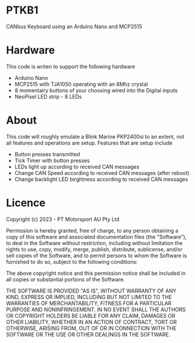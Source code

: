 # PTKB1
CANbus Keyboard using an Arduino Nano and MCP2515

# Hardware
This code is writen to support the following hardware
 - Arduino Nano
 - MCP2515 with TJA1050 operating with an 8Mhz crystal
 - 8 momentairy buttons of your choosing wired into the Digital inputs
 - NeoPixel LED strip - 8 LEDs

# About
This code will roughly emulate a Blink Marine PKP2400si to an extent, not all features and operations are setup.
Features that are setup include
- Button presses transmitted
- Tick Timer with button presses
- LEDs light up according to received CAN messages
- Change CAN Speed according to received CAN messages (after reboot)
- Change backlight LED birghtness according to received CAN messages



# Licence
Copyright (c) 2023 - PT Motorsport AU Pty Ltd

Permission is hereby granted, free of charge, to any person obtaining a copy of this software and associated documentation files (the "Software"), to deal in the Software without restriction, including without limitation the rights to use, copy, modify, merge, publish, distribute, sublicense, and/or sell copies of the Software, and to permit persons to whom the Software is furnished to do so, subject to the following conditions:

The above copyright notice and this permission notice shall be included in all copies or substantial portions of the Software.

THE SOFTWARE IS PROVIDED "AS IS", WITHOUT WARRANTY OF ANY KIND, EXPRESS OR IMPLIED, INCLUDING BUT NOT LIMITED TO THE WARRANTIES OF MERCHANTABILITY, FITNESS FOR A PARTICULAR PURPOSE AND NONINFRINGEMENT. IN NO EVENT SHALL THE AUTHORS OR COPYRIGHT HOLDERS BE LIABLE FOR ANY CLAIM, DAMAGES OR OTHER LIABILITY, WHETHER IN AN ACTION OF CONTRACT, TORT OR OTHERWISE, ARISING FROM, OUT OF OR IN CONNECTION WITH THE SOFTWARE OR THE USE OR OTHER DEALINGS IN THE SOFTWARE.
